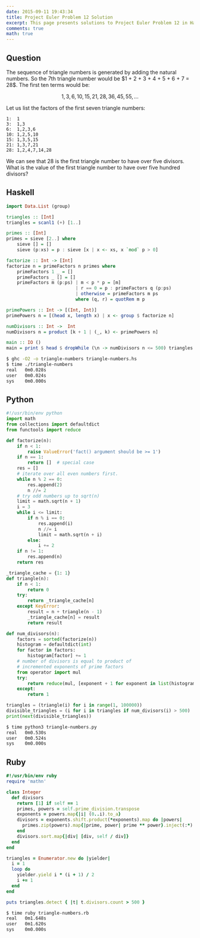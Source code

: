 ```yaml
---
date: 2015-09-11 19:43:34
title: Project Euler Problem 12 Solution
excerpt: This page presents solutions to Project Euler Problem 12 in Haskell, Python and Ruby.
comments: true
math: true
---
```



## Question

<p>
The sequence of triangle numbers is generated by adding 
the natural numbers. So the 7th triangle number would be
$1 + 2 + 3 + 4 + 5 + 6 + 7 = 28$. The first ten terms would be:
</p>

$$1, 3, 6, 10, 15, 21, 28, 36, 45, 55, ...$$

<p>
Let us list the factors of the first seven triangle numbers:
</p>

<pre><code>1:  1
3:  1,3
6:  1,2,3,6
10: 1,2,5,10
15: 1,3,5,15
21: 1,3,7,21
28: 1,2,4,7,14,28
</code></pre>

<p>
We can see that 28 is the first triangle number to have over
five divisors. What is the value of the first triangle number
to have over five hundred divisors?
</p>






## Haskell

```haskell
import Data.List (group)

triangles :: [Int]
triangles = scanl1 (+) [1..]

primes :: [Int]
primes = sieve [2..] where
    sieve [] = []
    sieve (p:xs) = p : sieve [x | x <- xs, x `mod` p > 0]

factorize :: Int -> [Int]
factorize n = primeFactors n primes where
    primeFactors 1 _ = []
    primeFactors _ [] = []
    primeFactors m (p:ps) | m < p * p = [m]
                          | r == 0 = p : primeFactors q (p:ps)
                          | otherwise = primeFactors m ps
                          where (q, r) = quotRem m p

primePowers :: Int -> [(Int, Int)]
primePowers n = [(head x, length x) | x <- group $ factorize n]

numDivisors :: Int ->  Int
numDivisors n = product [k + 1 | (_, k) <- primePowers n]

main :: IO ()
main = print $ head $ dropWhile (\n -> numDivisors n <= 500) triangles
```


```bash
$ ghc -O2 -o triangle-numbers triangle-numbers.hs
$ time ./triangle-numbers
real   0m0.028s
user   0m0.024s
sys    0m0.000s
```



## Python

```python
#!/usr/bin/env python
import math
from collections import defaultdict
from functools import reduce

def factorize(n):
    if n < 1:
        raise ValueError('fact() argument should be >= 1')
    if n == 1:
        return []  # special case
    res = []
    # iterate over all even numbers first.
    while n % 2 == 0:
        res.append(2)
        n //= 2
    # try odd numbers up to sqrt(n)
    limit = math.sqrt(n + 1)
    i = 3
    while i <= limit:
        if n % i == 0:
            res.append(i)
            n //= i
            limit = math.sqrt(n + i)
        else:
            i += 2
    if n != 1:
        res.append(n)
    return res

_triangle_cache = {1: 1}
def triangle(n):
    if n < 1:
        return 0
    try:
        return _triangle_cache[n]
    except KeyError:
        result = n + triangle(n - 1)
        _triangle_cache[n] = result
        return result

def num_divisors(n):
    factors = sorted(factorize(n))
    histogram = defaultdict(int)
    for factor in factors:
        histogram[factor] += 1
    # number of divisors is equal to product of 
    # incremented exponents of prime factors
    from operator import mul
    try:
        return reduce(mul, [exponent + 1 for exponent in list(histogram.values())])
    except:
        return 1

triangles = (triangle(i) for i in range(1, 100000))
divisible_triangles = (i for i in triangles if num_divisors(i) > 500)
print(next(divisible_triangles))
```


```bash
$ time python3 triangle-numbers.py
real   0m0.530s
user   0m0.524s
sys    0m0.000s
```



## Ruby

```ruby
#!/usr/bin/env ruby
require 'mathn' 

class Integer 
  def divisors
    return [1] if self == 1
    primes, powers = self.prime_division.transpose 
    exponents = powers.map{|i| (0..i).to_a} 
    divisors = exponents.shift.product(*exponents).map do |powers| 
      primes.zip(powers).map{|prime, power| prime ** power}.inject(:*) 
    end 
    divisors.sort.map{|div| [div, self / div]} 
  end
end

triangles = Enumerator.new do |yielder|
  i = 1
  loop do
    yielder.yield i * (i + 1) / 2
    i += 1
  end
end

puts triangles.detect { |t| t.divisors.count > 500 }
```


```bash
$ time ruby triangle-numbers.rb
real   0m1.648s
user   0m1.620s
sys    0m0.000s
```


